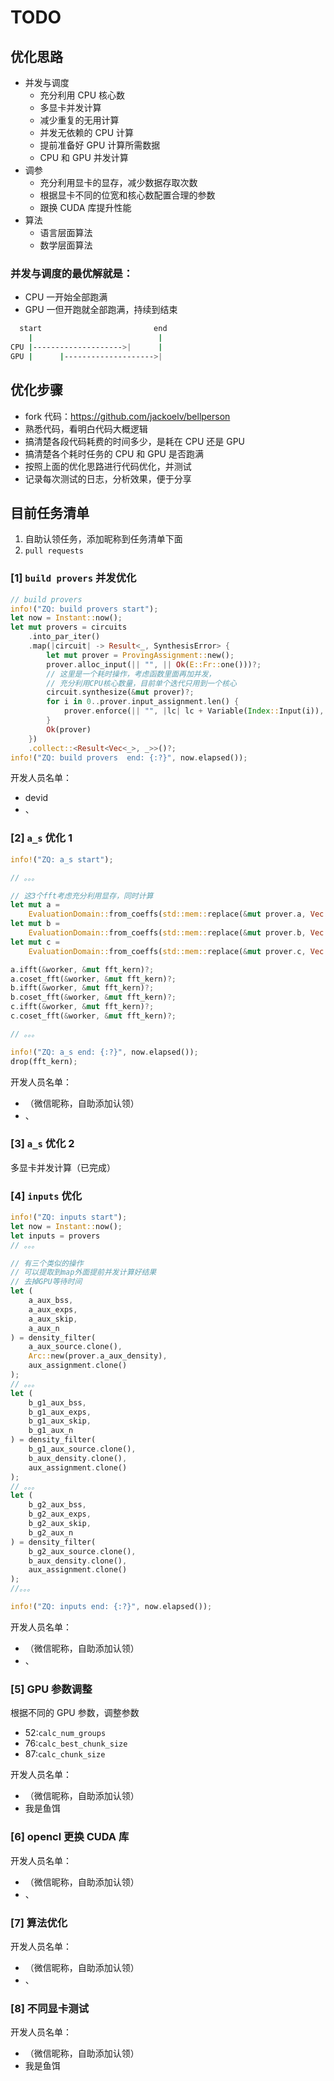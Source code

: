 # TODO

## 优化思路

- 并发与调度
  - 充分利用 CPU 核心数
  - 多显卡并发计算
  - 减少重复的无用计算
  - 并发无依赖的 CPU 计算
  - 提前准备好 GPU 计算所需数据
  - CPU 和 GPU 并发计算
- 调参
  - 充分利用显卡的显存，减少数据存取次数
  - 根据显卡不同的位宽和核心数配置合理的参数
  - 跟换 CUDA 库提升性能
- 算法
  - 语言层面算法
  - 数学层面算法

### 并发与调度的最优解就是：

- CPU 一开始全部跑满
- GPU 一但开跑就全部跑满，持续到结束

```sh
  start                         end
    |                            |
CPU |-------------------->|      |
GPU |      |-------------------->|
```

## 优化步骤

- fork 代码：https://github.com/jackoelv/bellperson
- 熟悉代码，看明白代码大概逻辑
- 搞清楚各段代码耗费的时间多少，是耗在 CPU 还是 GPU
- 搞清楚各个耗时任务的 CPU 和 GPU 是否跑满
- 按照上面的优化思路进行代码优化，并测试
- 记录每次测试的日志，分析效果，便于分享

## 目前任务清单

1. 自助认领任务，添加昵称到任务清单下面
2. `pull requests`

### [1] `build provers` 并发优化

```rs
// build provers
info!("ZQ: build provers start");
let now = Instant::now();
let mut provers = circuits
    .into_par_iter()
    .map(|circuit| -> Result<_, SynthesisError> {
        let mut prover = ProvingAssignment::new();
        prover.alloc_input(|| "", || Ok(E::Fr::one()))?;
        // 这里是一个耗时操作，考虑函数里面再加并发，
        // 充分利用CPU核心数量，目前单个迭代只用到一个核心
        circuit.synthesize(&mut prover)?;
        for i in 0..prover.input_assignment.len() {
            prover.enforce(|| "", |lc| lc + Variable(Index::Input(i)), |lc| lc, |lc| lc);
        }
        Ok(prover)
    })
    .collect::<Result<Vec<_>, _>>()?;
info!("ZQ: build provers  end: {:?}", now.elapsed());
```

开发人员名单：

- devid
- 、

### [2] `a_s` 优化 1

```rs
info!("ZQ: a_s start");

// 。。。

// 这3个fft考虑充分利用显存，同时计算
let mut a =
    EvaluationDomain::from_coeffs(std::mem::replace(&mut prover.a, Vec::new()))?;
let mut b =
    EvaluationDomain::from_coeffs(std::mem::replace(&mut prover.b, Vec::new()))?;
let mut c =
    EvaluationDomain::from_coeffs(std::mem::replace(&mut prover.c, Vec::new()))?;

a.ifft(&worker, &mut fft_kern)?;
a.coset_fft(&worker, &mut fft_kern)?;
b.ifft(&worker, &mut fft_kern)?;
b.coset_fft(&worker, &mut fft_kern)?;
c.ifft(&worker, &mut fft_kern)?;
c.coset_fft(&worker, &mut fft_kern)?;

// 。。。

info!("ZQ: a_s end: {:?}", now.elapsed());
drop(fft_kern);
```

开发人员名单：

- （微信昵称，自助添加认领）
- 、

### [3] `a_s` 优化 2

多显卡并发计算（已完成）

### [4] `inputs` 优化

```rs
info!("ZQ: inputs start");
let now = Instant::now();
let inputs = provers
// 。。。

// 有三个类似的操作
// 可以提取到map外面提前并发计算好结果
// 去掉GPU等待时间
let (
    a_aux_bss,
    a_aux_exps,
    a_aux_skip,
    a_aux_n
) = density_filter(
    a_aux_source.clone(),
    Arc::new(prover.a_aux_density),
    aux_assignment.clone()
);
// 。。。
let (
    b_g1_aux_bss,
    b_g1_aux_exps,
    b_g1_aux_skip,
    b_g1_aux_n
) = density_filter(
    b_g1_aux_source.clone(),
    b_aux_density.clone(),
    aux_assignment.clone()
);
// 。。。
let (
    b_g2_aux_bss,
    b_g2_aux_exps,
    b_g2_aux_skip,
    b_g2_aux_n
) = density_filter(
    b_g2_aux_source.clone(),
    b_aux_density.clone(),
    aux_assignment.clone()
);
//。。。

info!("ZQ: inputs end: {:?}", now.elapsed());
```

开发人员名单：

- （微信昵称，自助添加认领）
- 、

### [5] GPU 参数调整

根据不同的 GPU 参数，调整参数

- 52:`calc_num_groups`
- 76:`calc_best_chunk_size`
- 87:`calc_chunk_size`

开发人员名单：

- （微信昵称，自助添加认领）
- 我是鱼饵

### [6] opencl 更换 CUDA 库

开发人员名单：

- （微信昵称，自助添加认领）
- 、

### [7] 算法优化

开发人员名单：

- （微信昵称，自助添加认领）
- 、

### [8] 不同显卡测试

开发人员名单：

- （微信昵称，自助添加认领）
- 我是鱼饵
